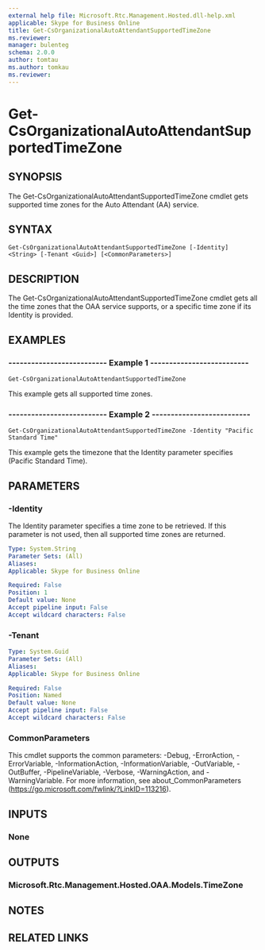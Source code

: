 ```yaml
---
external help file: Microsoft.Rtc.Management.Hosted.dll-help.xml
applicable: Skype for Business Online
title: Get-CsOrganizationalAutoAttendantSupportedTimeZone
ms.reviewer: 
manager: bulenteg
schema: 2.0.0
author: tomtau
ms.author: tomkau
ms.reviewer:
---
```


# Get-CsOrganizationalAutoAttendantSupportedTimeZone

## SYNOPSIS
The Get-CsOrganizationalAutoAttendantSupportedTimeZone cmdlet gets supported time zones for the Auto Attendant (AA) service.

## SYNTAX

```
Get-CsOrganizationalAutoAttendantSupportedTimeZone [-Identity] <String> [-Tenant <Guid>] [<CommonParameters>]
```

## DESCRIPTION
The Get-CsOrganizationalAutoAttendantSupportedTimeZone cmdlet gets all the time zones that the OAA service supports, or a specific time zone if its Identity is provided.

## EXAMPLES

### -------------------------- Example 1 --------------------------
```
Get-CsOrganizationalAutoAttendantSupportedTimeZone
```

This example gets all supported time zones.

### -------------------------- Example 2 --------------------------
```
Get-CsOrganizationalAutoAttendantSupportedTimeZone -Identity "Pacific Standard Time"
```

This example gets the timezone that the Identity parameter specifies (Pacific Standard Time).


## PARAMETERS

### -Identity
The Identity parameter specifies a time zone to be retrieved. If this parameter is not used, then all supported time zones are returned.

```yaml
Type: System.String
Parameter Sets: (All)
Aliases: 
Applicable: Skype for Business Online

Required: False
Position: 1
Default value: None
Accept pipeline input: False
Accept wildcard characters: False
```

### -Tenant

```yaml
Type: System.Guid
Parameter Sets: (All)
Aliases: 
Applicable: Skype for Business Online

Required: False
Position: Named
Default value: None
Accept pipeline input: False
Accept wildcard characters: False
```

### CommonParameters
This cmdlet supports the common parameters: -Debug, -ErrorAction, -ErrorVariable, -InformationAction, -InformationVariable, -OutVariable, -OutBuffer, -PipelineVariable, -Verbose, -WarningAction, and -WarningVariable. For more information, see about_CommonParameters (https://go.microsoft.com/fwlink/?LinkID=113216).

## INPUTS

### None


## OUTPUTS

### Microsoft.Rtc.Management.Hosted.OAA.Models.TimeZone


## NOTES


## RELATED LINKS

